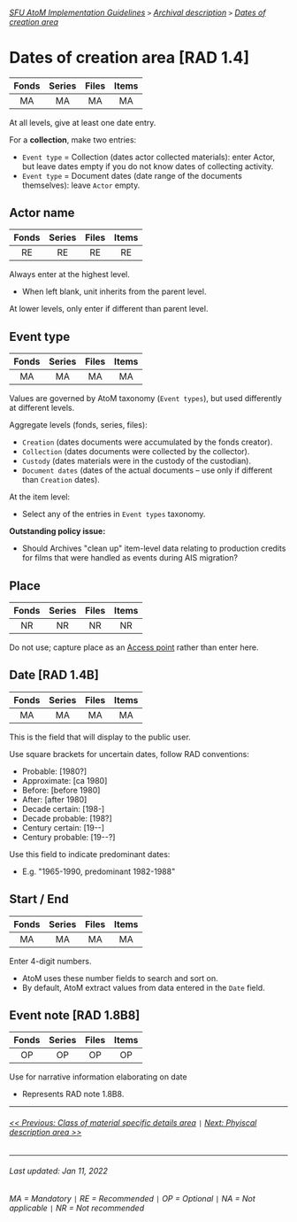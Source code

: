 ###### [SFU AtoM Implementation Guidelines](../README.md) `>` [Archival description](overview.md) `>` [Dates of creation area](overview.md#dates-of-creation-area)

# Dates of creation area [RAD 1.4]
| Fonds 	| Series 	| Files 	| Items 	|
|:-----:	|:------:	|:-----:	|:-----:	|
|   MA    |   MA    |   MA  	|   MA  	|

At all levels, give at least one date entry.

For a **collection**, make two entries:
- `Event type` = Collection (dates actor collected materials): enter Actor, but leave dates empty if you do not know dates of collecting activity.
- `Event type` = Document dates (date range of the documents themselves): leave `Actor` empty.

## Actor name
| Fonds 	| Series 	| Files 	| Items 	|
|:-----:	|:------:	|:-----:	|:-----:	|
|   RE    |   RE    |   RE  	|   RE  	|

Always enter at the highest level.
- When left blank, unit inherits from the parent level.

At lower levels, only enter if different than parent level.

## Event type
| Fonds 	| Series 	| Files 	| Items 	|
|:-----:	|:------:	|:-----:	|:-----:	|
|   MA    |   MA    |   MA  	|   MA  	|

Values are governed by AtoM taxonomy (`Event types`), but used differently at different levels.

Aggregate levels (fonds, series, files):
- `Creation` (dates documents were accumulated by the fonds creator).
- `Collection` (dates documents were collected by the collector).
- `Custody` (dates materials were in the custody of the custodian).
- `Document dates` (dates of the actual documents – use only if different than `Creation` dates).

At the item level:
- Select any of the entries in `Event types` taxonomy.

**Outstanding policy issue:**
- Should Archives "clean up" item-level data relating to production credits for films that were handled as events during AIS migration?

## Place
| Fonds 	| Series 	| Files 	| Items 	|
|:-----:	|:------:	|:-----:	|:-----:	|
|   NR    |   NR    |   NR  	|   NR  	|

Do not use; capture place as an [Access point](access-points.md) rather than enter here.

## Date [RAD 1.4B]
| Fonds 	| Series 	| Files 	| Items 	|
|:-----:	|:------:	|:-----:	|:-----:	|
|   MA    |   MA    |   MA  	|   MA  	|

This is the field that will display to the public user.

Use square brackets for uncertain dates, follow RAD conventions:
- Probable: [1980?]
- Approximate: [ca 1980]
- Before: [before 1980]
- After: [after 1980]
- Decade certain: [198-]
- Decade probable: [198?]
- Century certain: [19--]
- Century probable: [19--?]

Use this field to indicate predominant dates:
- E.g. "1965-1990, predominant 1982-1988"

## Start / End
| Fonds 	| Series 	| Files 	| Items 	|
|:-----:	|:------:	|:-----:	|:-----:	|
|   MA    |   MA    |   MA  	|   MA  	|

Enter 4-digit numbers.
- AtoM uses these number fields to search and sort on.
- By default, AtoM extract values from data entered in the `Date` field.

## Event note [RAD 1.8B8]
| Fonds 	| Series 	| Files 	| Items 	|
|:-----:	|:------:	|:-----:	|:-----:	|
|   OP    |   OP    |   OP  	|   OP  	|

Use for narrative information elaborating on date
- Represents RAD note 1.8B8.

---
###### [<< Previous: Class of material specific details area](class-material-specific-details.md) `|` [Next: Phyiscal description area >>](physical-description-area.md)

---
###### Last updated: Jan 11, 2022
###### MA = Mandatory `|` RE = Recommended `|` OP = Optional `|` NA = Not applicable `|` NR = Not recommended
